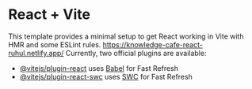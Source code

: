# React + Vite

This template provides a minimal setup to get React working in Vite with HMR and some ESLint rules.
<a href = "https://knowledge-cafe-react-ruhul.netlify.app/">https://knowledge-cafe-react-ruhul.netlify.app/</a>
Currently, two official plugins are available:

- [@vitejs/plugin-react](https://github.com/vitejs/vite-plugin-react/blob/main/packages/plugin-react/README.md) uses [Babel](https://babeljs.io/) for Fast Refresh
- [@vitejs/plugin-react-swc](https://github.com/vitejs/vite-plugin-react-swc) uses [SWC](https://swc.rs/) for Fast Refresh
